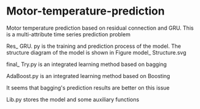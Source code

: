 # Motor-temperature-prediction
Motor temperature prediction based on residual connection and GRU. This is a multi-attribute time series prediction problem

Res_ GRU. py is the training and prediction process of the model. The structure diagram of the model is shown in Figure model_ Structure.svg

final_ Try.py is an integrated learning method based on bagging

AdaBoost.py is an integrated learning method based on Boosting

It seems that bagging's prediction results are better on this issue

Lib.py stores the model and some auxiliary functions
